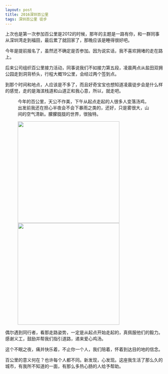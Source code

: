 ```yaml
---
layout: post
title: 2016深圳百公里
tags: 深圳百公里 徒步
---
```


<p>上次也是第一次参加百公里是2012的时候，那年的主题是一路有你，和一群同事从深圳湾走到福田，最后累了就回家了，那晚应该是睡得很好吧。</p>
<p>今年是提前报名了，虽然还不确定是否参加。因为说实话，我不喜欢拥堵的走在路上。</p>
<!-- more -->
<p>后来公司组织百公里接力活动，同事说我们不如接力第五段，凌晨两点从盐田双拥公园走到洞背桥头，行程大概19公里，会经过两个签到点。</p>
<p>到那个时间和地点，人应该是不多了，而且好奇宝宝也想知道凌晨徒步会是什么样的感觉，走的是海滨栈道和山道正和我心意，所以，就走吧。</p>
<figure>
	<p>今年的百公里，天公不作美，下午从起点走起的人很多人变落汤鸡，出发前我还在担心半夜会不会下暴雨之类的，还好，只是雾很大，山间的空气清新。朦朦胧胧的世界，很独特。</p>
	<img class="lazy" src="{{ site.baseurl }}/img/sz100km/01.JPG" width="325">
	<img class="lazy" src="{{ site.baseurl }}/img/sz100km/02.JPG" width="325">
</figure>
<p>偶尔遇到同行者，看那走路姿势，一定是从起点开始走起的，真佩服他们的毅力。感谢义工，鼓励并帮我们指引道路，递来爱心鸡汤。</p>
<p>这个不眠之夜，痛并快乐着，不止你一个人，我们陪着，怀着到达目的地的信念。</p>
<p>百公里的意义何在？也许每个人都不同。新发现，心发现。这座我生活了那么久的城市，有我所不知道的一面，有那么多热心肠的人给予帮助。</p>

